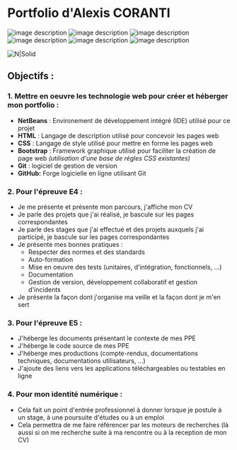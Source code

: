 # Portfolio d'Alexis CORANTI
![image description](https://cwiki.apache.org/confluence/download/attachments/75974482/netbeans-logo-2-cleanedpx64.png?version=1&modificationDate=1519886525000&api=v2) ![image description](https://www.w3.org/html/logo/downloads/HTML5_Logo_64.png) ![image description](https://i.postimg.cc/vBV73qbY/html5-logo-31821-2.png) ![image description](https://i.postimg.cc/Nff3Pm2h/bootstrap-logo-1.jpg) ![image description](https://i.postimg.cc/ydCdFvdC/1024px-Git-logo-svg-1.png) ![image description](https://i.postimg.cc/QCrfZGdY/25231-1.png)

![N|Solid](https://i.postimg.cc/SxwDrrdS/CORANTI-Alexis.png)

## Objectifs :

### 1. Mettre en oeuvre les technologie web pour créer et héberger mon portfolio :

- **NetBeans** : Environement de développement intégré (IDE) utilisé pour ce projet
- **HTML** : Langage de description utilisé pour concevoir les pages web
- **CSS** : Langage de style utilisé pour mettre en forme les pages web
- **Bootstrap** : Framework graphique utilisé pour faciliter la création de page web *(utilisation d'une base de règles CSS existantes)*
- **Git** : logiciel de gestion de version
- **GitHub:** Forge logicielle en ligne utilisant Git

### 2. Pour l'épreuve **E4** :

- Je me présente et présente mon parcours, j'affiche mon CV
- Je parle des projets que j'ai réalisé, je bascule sur les pages correspondantes
- Je parle des stages que j'ai effectué et des projets auxquels j'ai participé, je bascule sur les pages correspondantes
- Je présente mes bonnes pratiques :
    - Respecter des normes et des standards
    - Auto-formation
    - Mise en oeuvre des tests (unitaires, d'intégration, fonctionnels, ...)
    - Documentation
    - Gestion de version, développement collaboratif et gestion d'incidents
- Je présente la façon dont j'organise ma veille et la façon dont je m'en sert

### 3. Pour l'épreuve **E5** :

- J'héberge les documents présentant le contexte de mes PPE
- J'héberge le code source de mes PPE
- J'héberge mes productions (compte-rendus, documentations techniques, documentations utilisateurs, ...)
- J'ajoute des liens vers les applications téléchargeables ou testables en ligne

### 4. Pour mon identité numérique :

- Cela fait un point d'entrée professionnel à donner lorsque je postule à un stage, à une poursuite d'études ou à un emploi
- Cela permettra de me faire référencer par les moteurs de recherches (là aussi si on me recherche suite à ma rencontre ou à la reception de mon CV)
